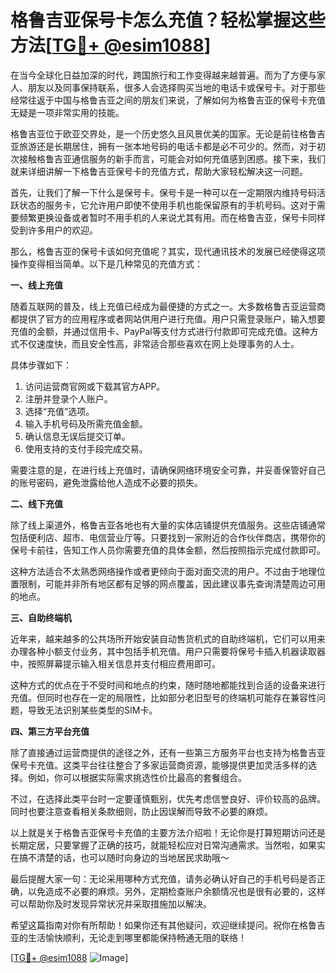 # 格鲁吉亚保号卡怎么充值？轻松掌握这些方法[[TG💪+ @esim1088](https://t.me/s/esim1088)]

在当今全球化日益加深的时代，跨国旅行和工作变得越来越普遍。而为了方便与家人、朋友以及同事保持联系，很多人会选择购买当地的电话卡或保号卡。对于那些经常往返于中国与格鲁吉亚之间的朋友们来说，了解如何为格鲁吉亚的保号卡充值无疑是一项非常实用的技能。

格鲁吉亚位于欧亚交界处，是一个历史悠久且风景优美的国家。无论是前往格鲁吉亚旅游还是长期居住，拥有一张本地号码的电话卡都是必不可少的。然而，对于初次接触格鲁吉亚通信服务的新手而言，可能会对如何充值感到困惑。接下来，我们就来详细讲解一下格鲁吉亚保号卡的充值方式，帮助大家轻松解决这一问题。

首先，让我们了解一下什么是保号卡。保号卡是一种可以在一定期限内维持号码活跃状态的服务卡，它允许用户即使不使用手机也能保留原有的手机号码。这对于需要频繁更换设备或者暂时不用手机的人来说尤其有用。而在格鲁吉亚，保号卡同样受到许多用户的欢迎。

那么，格鲁吉亚的保号卡该如何充值呢？其实，现代通讯技术的发展已经使得这项操作变得相当简单。以下是几种常见的充值方式：

**一、线上充值**

随着互联网的普及，线上充值已经成为最便捷的方式之一。大多数格鲁吉亚运营商都提供了官方的应用程序或者网站供用户进行充值。用户只需登录账户，输入想要充值的金额，并通过信用卡、PayPal等支付方式进行付款即可完成充值。这种方式不仅速度快，而且安全性高，非常适合那些喜欢在网上处理事务的人士。

具体步骤如下：
1. 访问运营商官网或下载其官方APP。
2. 注册并登录个人账户。
3. 选择“充值”选项。
4. 输入手机号码及所需充值金额。
5. 确认信息无误后提交订单。
6. 使用支持的支付手段完成交易。

需要注意的是，在进行线上充值时，请确保网络环境安全可靠，并妥善保管好自己的账号密码，避免泄露给他人造成不必要的损失。

**二、线下充值**

除了线上渠道外，格鲁吉亚各地也有大量的实体店铺提供充值服务。这些店铺通常包括便利店、超市、电信营业厅等。只要找到一家附近的合作伙伴商店，携带你的保号卡前往，告知工作人员你需要充值的具体金额，然后按照指示完成付款即可。

这种方法适合不太熟悉网络操作或者更倾向于面对面交流的用户。不过由于地理位置限制，可能并非所有地区都有足够的网点覆盖，因此建议事先查询清楚周边可用的地点。

**三、自助终端机**

近年来，越来越多的公共场所开始安装自动售货机式的自助终端机，它们可以用来办理各种小额支付业务，其中包括手机充值。用户只需要将保号卡插入机器读取器中，按照屏幕提示输入相关信息并支付相应费用即可。

这种方式的优点在于不受时间和地点的约束，随时随地都能找到合适的设备来进行充值。但同时也存在一定的局限性，比如部分老旧型号的终端机可能存在兼容性问题，导致无法识别某些类型的SIM卡。

**四、第三方平台充值**

除了直接通过运营商提供的途径之外，还有一些第三方服务平台也支持为格鲁吉亚保号卡充值。这类平台往往整合了多家运营商资源，能够提供更加灵活多样的选择。例如，你可以根据实际需求挑选性价比最高的套餐组合。

不过，在选择此类平台时一定要谨慎甄别，优先考虑信誉良好、评价较高的品牌。同时也要注意查看相关条款细则，防止因误解而导致不必要的麻烦。

以上就是关于格鲁吉亚保号卡充值的主要方法介绍啦！无论你是打算短期访问还是长期定居，只要掌握了正确的技巧，就能轻松应对日常沟通需求。当然啦，如果实在搞不清楚的话，也可以随时向身边的当地居民求助哦～

最后提醒大家一句：无论采用哪种方式充值，请务必确认好自己的手机号码是否正确，以免造成不必要的麻烦。另外，定期检查账户余额情况也是很有必要的，这样可以帮助你及时发现异常状况并采取措施加以解决。

希望这篇指南对你有所帮助！如果你还有其他疑问，欢迎继续提问。祝你在格鲁吉亚的生活愉快顺利，无论走到哪里都能保持畅通无阻的联络！

[[TG💪+ @esim1088](https://t.me/s/esim1088) ![Image](https://i.postimg.cc/4NQfJmqS/Snipaste-2025-05-13-00-14-12.png)]